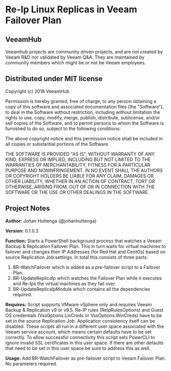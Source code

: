 # Re-Ip Linux Replicas in Veeam Failover Plan
## VeeamHub
Veeamhub projects are community driven projects, and are not created by Veeam R&D nor validated by Veeam Q&A. They are maintained by community members which might be or not be Veeam employees. 

## Distributed under MIT license
Copyright (c) 2018 VeeamHub

Permission is hereby granted, free of charge, to any person obtaining a copy of this software and associated documentation files (the "Software"), to deal in the Software without restriction, including without limitation the rights to use, copy, modify, merge, publish, distribute, sublicense, and/or sell copies of the Software, and to permit persons to whom the Software is furnished to do so, subject to the following conditions:

The above copyright notice and this permission notice shall be included in all copies or substantial portions of the Software.

THE SOFTWARE IS PROVIDED "AS IS", WITHOUT WARRANTY OF ANY KIND, EXPRESS OR IMPLIED, INCLUDING BUT NOT LIMITED TO THE WARRANTIES OF MERCHANTABILITY, FITNESS FOR A PARTICULAR PURPOSE AND NONINFRINGEMENT. IN NO EVENT SHALL THE AUTHORS OR COPYRIGHT HOLDERS BE LIABLE FOR ANY CLAIM, DAMAGES OR OTHER LIABILITY, WHETHER IN AN ACTION OF CONTRACT, TORT OR OTHERWISE, ARISING FROM, OUT OF OR IN CONNECTION WITH THE SOFTWARE OR THE USE OR OTHER DEALINGS IN THE SOFTWARE.

## Project Notes
**Author:** Johan Huttenga (@johanhuttenga)

**Version:** 0.1.0.3

**Function:** Starts a PowerShell background process that watches a Veeam Backup & Replication Failover Plan. This in turn waits for virtual machines to failover and changes their IP Addresses (for Red Hat and CentOs) based on source Replication Job settings. In total this consists of three parts:

1. BR-WatchFailover which is added as a pre-failover script to a Failover Plan.
2. BR-UpdateReplicaIp which watches the Failover Plan while it executes and Re-Ips the virtual machines as they fail over.
3. BR-UpdateReplicaIpModule which contains all the dependencies required.

**Requires:** Script supports VMware vSphere only and requires Veeam Backup & Replication v9 or v9.5.  Re-IP rules (ReIpRulesOptions) and Guest OS credentials (VssOptions.LinCreds or VssOptions.WinCreds) have to be set in the source Replication Job. Application consistency itself can be disabled. These scripts all run in a different user space associated with the Veeam service account, which means certain defaults have to be set correctly. To allow successful connectivity this script sets PowerCLI to ignore invalid SSL certificates in this user space. If there are other defaults that need to be set in this user space be sure to address this as well.

**Usage:** 
Add BR-WatchFailover as pre-failover script to Veeam Failover Plan. No parameters required.
